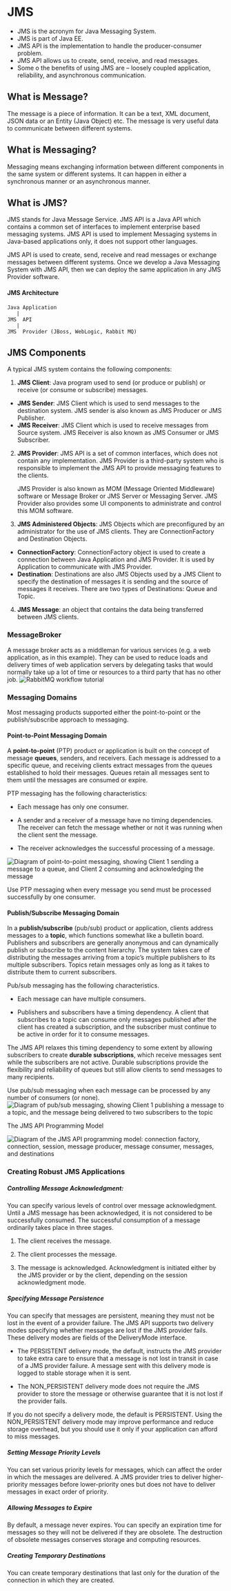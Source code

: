 

# JMS

-   JMS is the acronym for Java Messaging System.
-   JMS is part of Java EE.
-   JMS API is the implementation to handle the producer-consumer problem.
-   JMS API allows us to create, send, receive, and read messages.
-   Some o the benefits of using JMS are – loosely coupled application, reliability, and asynchronous communication.

## What is Message?

The message is a piece of information. It can be a text, XML document, JSON data or an Entity (Java Object) etc. The message is very useful data to communicate between different systems.

## What is Messaging?

Messaging means exchanging information between different components in the same system or different systems. It can happen in either a synchronous manner or an asynchronous manner.

## What is JMS?

JMS stands for Java Message Service. JMS API is a Java API which contains a common set of interfaces to implement enterprise based messaging systems. JMS API is used to implement Messaging systems in Java-based applications only, it does not support other languages.

JMS API is used to create, send, receive and read messages or exchange messages between different systems. Once we develop a Java Messaging System with JMS API, then we can deploy the same application in any JMS Provider software.

#### JMS Architecture
```
Java Application
   |
JMS  API
   |
JMS  Provider (JBoss, WebLogic, Rabbit MQ)
```
## JMS Components

A typical JMS system contains the following components:

1.  **JMS Client**: Java program used to send (or produce or publish) or receive (or consume or subscribe) messages.

-   **JMS Sender**: JMS Client which is used to send messages to the destination system. JMS sender is also known as JMS Producer or JMS Publisher.
-   **JMS Receiver**: JMS Client which is used to receive messages from Source system. JMS Receiver is also known as JMS Consumer or JMS Subscriber.

2.  **JMS Provider**: JMS API is a set of common interfaces, which does not contain any implementation. JMS Provider is a third-party system who is responsible to implement the JMS API to provide messaging features to the clients.
    
    JMS Provider is also known as MOM (Message Oriented Middleware) software or Message Broker or JMS Server or Messaging Server. JMS Provider also provides some UI components to administrate and control this MOM software.
    
3.  **JMS Administered Objects**: JMS Objects which are preconfigured by an administrator for the use of JMS clients. They are ConnectionFactory and Destination Objects.

-   **ConnectionFactory**: ConnectionFactory object is used to create a connection between Java Application and JMS Provider. It is used by Application to communicate with JMS Provider.
-   **Destination**: Destinations are also JMS Objects used by a JMS Client to specify the destination of messages it is sending and the source of messages it receives. There are two types of Destinations: Queue and Topic.

4.  **JMS Message**: an object that contains the data being transferred between JMS clients.

### MessageBroker
A message broker acts as a middleman for various services (e.g. a web application, as in this example). They can be used to reduce loads and delivery times of web application servers by delegating tasks that would normally take up a lot of time or resources to a third party that has no other job.
![RabbitMQ workflow tutorial](https://www.cloudamqp.com/img/blog/workflow-rabbitmq.png)

### Messaging Domains

Most messaging products supported either the point-to-point or the publish/subscribe approach to messaging. 

#### Point-to-Point Messaging Domain

A  **point-to-point**  (PTP) product or application is built on the concept of message  **queues**, senders, and receivers. Each message is addressed to a specific queue, and receiving clients extract messages from the queues established to hold their messages. Queues retain all messages sent to them until the messages are consumed or expire.

PTP messaging has the following characteristics:

-   Each message has only one consumer.
    
-   A sender and a receiver of a message have no timing dependencies. The receiver can fetch the message whether or not it was running when the client sent the message.
    
-   The receiver acknowledges the successful processing of a message.
    


![Diagram of point-to-point messaging, showing Client 1 sending a message to a queue, and Client 2 consuming and acknowledging the message](https://docs.oracle.com/javaee/6/tutorial/doc/figures/jms-pointToPoint.gif)

Use PTP messaging when every message you send must be processed successfully by one consumer.

#### Publish/Subscribe Messaging Domain

In a  **publish/subscribe**  (pub/sub) product or application, clients address messages to a  **topic**, which functions somewhat like a bulletin board. Publishers and subscribers are generally anonymous and can dynamically publish or subscribe to the content hierarchy. The system takes care of distributing the messages arriving from a topic’s multiple publishers to its multiple subscribers. Topics retain messages only as long as it takes to distribute them to current subscribers.

Pub/sub messaging has the following characteristics.

-   Each message can have multiple consumers.
    
-   Publishers and subscribers have a timing dependency. A client that subscribes to a topic can consume only messages published after the client has created a subscription, and the subscriber must continue to be active in order for it to consume messages.
    

The JMS API relaxes this timing dependency to some extent by allowing subscribers to create  **durable subscriptions**, which receive messages sent while the subscribers are not active. Durable subscriptions provide the flexibility and reliability of queues but still allow clients to send messages to many recipients.

Use pub/sub messaging when each message can be processed by any number of consumers (or none). 
![Diagram of pub/sub messaging, showing Client 1 publishing a message to a topic, and the message being delivered to two subscribers to the topic](https://docs.oracle.com/javaee/6/tutorial/doc/figures/jms-publishSubscribe.gif)

The JMS API Programming Model

![Diagram of the JMS API programming model: connection factory, connection, session, message producer, message consumer, messages, and destinations](https://docs.oracle.com/javaee/6/tutorial/doc/figures/jms-programmingModel.gif)	

### Creating Robust JMS Applications
##### Controlling Message Acknowledgment:
You can specify various levels of control over message acknowledgment.
Until a JMS message has been acknowledged, it is not considered to be successfully consumed. The successful consumption of a message ordinarily takes place in three stages.

1.  The client receives the message.
    
2.  The client processes the message.
    
3.  The message is acknowledged. Acknowledgment is initiated either by the JMS provider or by the client, depending on the session acknowledgment mode.
##### Specifying Message Persistence
You can specify that messages are persistent, meaning they must not be lost in the event of a provider failure.
The JMS API supports two delivery modes specifying whether messages are lost if the JMS provider fails. These delivery modes are fields of the  DeliveryMode  interface.

-   The  PERSISTENT  delivery mode, the default, instructs the JMS provider to take extra care to ensure that a message is not lost in transit in case of a JMS provider failure. A message sent with this delivery mode is logged to stable storage when it is sent.
    
-   The  NON_PERSISTENT  delivery mode does not require the JMS provider to store the message or otherwise guarantee that it is not lost if the provider fails.

If you do not specify a delivery mode, the default is PERSISTENT. Using the NON_PERSISTENT delivery mode may improve performance and reduce storage overhead, but you should use it only if your application can afford to miss messages.

##### Setting Message Priority Levels
You can set various priority levels for messages, which can affect the order in which the messages are delivered. A JMS provider tries to deliver higher-priority messages before lower-priority ones but does not have to deliver messages in exact order of priority.

##### Allowing Messages to Expire
By default, a message never expires. You can specify an expiration time for messages so they will not be delivered if they are obsolete. The destruction of obsolete messages conserves storage and computing resources.

##### Creating Temporary Destinations
You can create temporary destinations that last only for the duration of the connection in which they are created.






